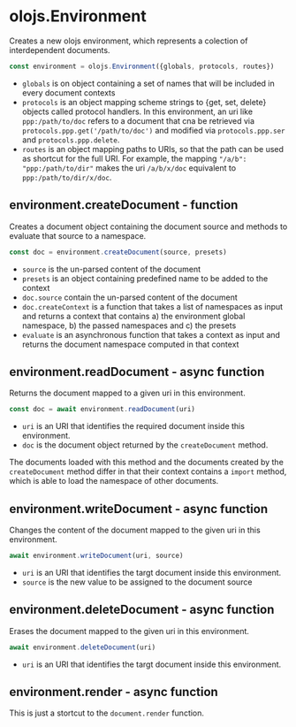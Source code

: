 olojs.Environment
============================================================================
Creates a new olojs environment, which represents a colection of
interdependent documents.


```js
const environment = olojs.Environment({globals, protocols, routes})
```

- `globals` is on object containing a set of names that will be included in
  every document contexts
- `protocols` is an object mapping scheme strings to {get, set, delete}
  objects called protocol handlers. In this environment, an uri like
  `ppp:/path/to/doc` refers to a document that cna be retrieved via
  `protocols.ppp.get('/path/to/doc')` and modified via `protocols.ppp.ser`
  and `protocols.ppp.delete`. 
- `routes` is an object mapping paths to URIs, so that the path can be used
  as shortcut for the full URI. For example, the mapping `"/a/b": "ppp:/path/to/dir"`
  makes the uri `/a/b/x/doc` equivalent to `ppp:/path/to/dir/x/doc`.
  
environment.createDocument - function
--------------------------------------------------------------------
Creates a document object containing the document source and
methods to evaluate that source to a namespace.

```js
const doc = environment.createDocument(source, presets)
```

- `source` is the un-parsed content of the document
- `presets` is an object containing predefined name to be added to
  the context
- `doc.source` contain the un-parsed content of the document
- `doc.createContext` is a function that takes a list of namespaces
  as input and returns a context that contains a) the environment
  global namespace, b) the passed namespaces and c) the presets
- `evaluate` is an asynchronous function that takes a context as
  input and returns the document namespace computed in that context
  
environment.readDocument - async function
--------------------------------------------------------------------
Returns the document mapped to a given uri in this environment.

```js
const doc = await environment.readDocument(uri)
```

- `uri` is an URI that identifies the required document inside this
  environment.
- `doc` is the document object returned by the `createDocument`
  method.

The documents loaded with this method and the documents created by 
the `createDocument` method differ in that their context contains a 
`import` method, which is able to load the namespace of other 
documents.
  
environment.writeDocument - async function
--------------------------------------------------------------------
Changes the content of the document mapped to the given uri in this
environment.
```js
await environment.writeDocument(uri, source)
```

- `uri` is an URI that identifies the targt document inside this
  environment.
- `source` is the new value to be assigned to the document source
  
environment.deleteDocument - async function
--------------------------------------------------------------------
Erases the document mapped to the given uri in this environment.
```js
await environment.deleteDocument(uri)
```

- `uri` is an URI that identifies the targt document inside this
  environment.
  
environment.render - async function
--------------------------------------------------------------------
This is just a stortcut to the `document.render` function.
  

